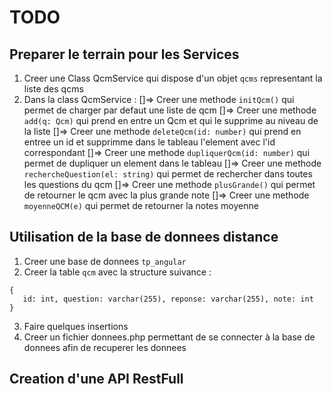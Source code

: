 # TODO

## Preparer le terrain pour les Services

1. Creer une Class QcmService qui dispose d'un objet `qcms` representant la liste des qcms
2. Dans la class QcmService :
    []=> Creer une methode `initQcm()` qui permet de charger par defaut une liste de qcm
    []=> Creer une methode `add(q: Qcm)` qui prend en entre un Qcm et qui le supprime au niveau de la liste
    []=> Creer une methode `deleteQcm(id: number)` qui prend en entree un id et supprimme dans le tableau l'element avec l'id correspondant
    []=> Creer une methode `dupliquerQcm(id: number)` qui permet de dupliquer un element dans le tableau
    []=> Creer une methode `rechercheQuestion(el: string)` qui permet de rechercher dans toutes les questions du qcm
    []=> Creer une methode `plusGrande()` qui permet de retourner le qcm avec la plus grande note
    []=> Creer une methode `moyenneQCM(e)` qui permet de retourner la notes moyenne
   
## Utilisation de la base de donnees distance

1. Creer une base de donnees `tp_angular`
2. Creer la table `qcm` avec la structure suivance : 
 ```
{
    id: int, question: varchar(255), reponse: varchar(255), note: int
}
```
3. Faire quelques insertions
4. Creer un fichier donnees.php permettant de se connecter à la base de donnees afin de recuperer les donnees
 

## Creation d'une API RestFull

